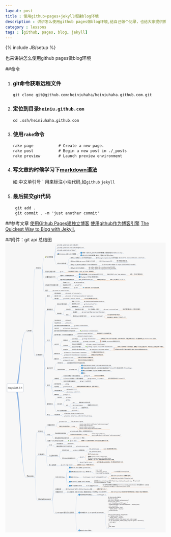 ```yaml
---
layout: post
title : 使用github+pages+jekyll搭建blog环境
description : 讲讲怎么使用github pages做blog环境,给自己做个记录，也给大家提供教程，分享交流
category : lessons
tags : [github, pages, blog, jekyll]
---
```

{% include JB/setup %}

也来讲讲怎么使用github pages做blog环境

##命令

1.  ### git命令获取远程文件

		git clone git@github.com:heiniuhaha/heiniuhaha.github.com.git
	
2.  ### 定位到目录`heiniu.github.com`

		cd .ssh/heiniuhaha.github.com
		
3.  ### 使用`rake`命令

		rake page           # Create a new page.
		rake post           # Begin a new post in ./_posts
		rake preview        # Launch preview environment
	
4. ### 写文章的时候学习下[markdown语法](https://github.com/othree/markdown-syntax-zhtw/blob/master/basics.md)
	 如:中文单引号 &#96; 用来标注小块代码,如`github` `jekyll`
	 
5. ### 最后提交git代码
		git add .
		git commit . -m 'just another commit'
		
		
##参考文章
[使用Github Pages建独立博客](http://beiyuu.com/github-pages/)
[使用github作为博客引擎](http://blog.leezhong.com/tech/2010/08/25/make-github-as-blog-engine.html)
[The Quickest Way to Blog with Jekyll.](http://jekyllbootstrap.com/)


##附件：git api 总结图
![git api 总结图](/assets/themes/twitter/pic/git-api.png)